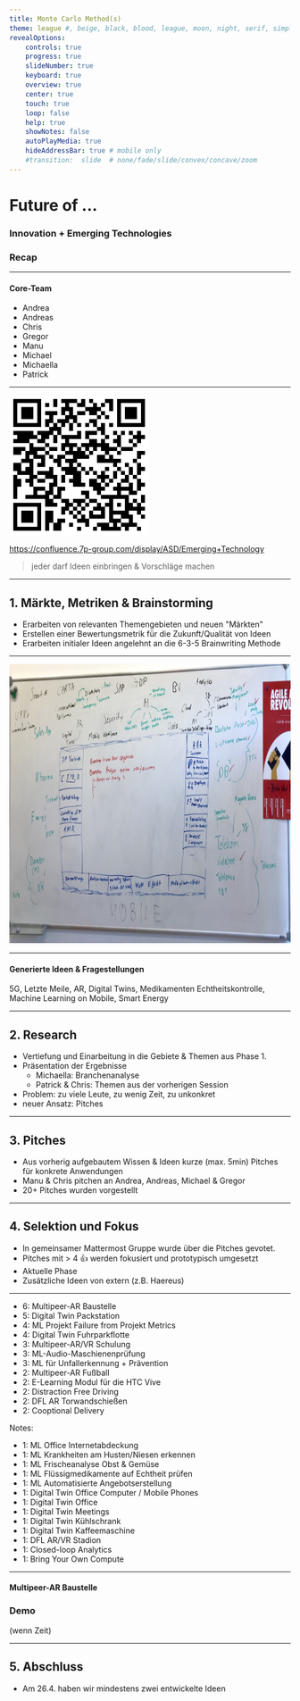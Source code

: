 ```yaml
---
title: Monte Carlo Method(s)
theme: league #, beige, black, blood, league, moon, night, serif, simple, sky, solarized, white
revealOptions:
	controls: true
	progress: true
	slideNumber: true
	keyboard: true
	overview: true
	center: true
	touch: true
	loop: false
	help: true
	showNotes: false
	autoPlayMedia: true
	hideAddressBar: true # mobile only
    #transition:  slide  # none/fade/slide/convex/concave/zoom
---
```


# Future of ...

### Innovation + Emerging Technologies

### Recap

---

#### Core-Team
- Andrea
- Andreas
- Chris
- Gregor
- Manu
- Michael
- Michaella
- Patrick

---

<img src="assets/qrcode.svg" height="250" />

<https://confluence.7p-group.com/display/ASD/Emerging+Technology>

> jeder darf Ideen einbringen & Vorschläge machen

---

## 1. Märkte, Metriken & Brainstorming

- Erarbeiten von relevanten Themengebieten und neuen "Märkten"
- Erstellen einer Bewertungsmetrik für die Zukunft/Qualität von Ideen
- Erarbeiten initialer Ideen angelehnt an die 6-3-5 Brainwriting Methode

----

<img src="assets/descissionmatrix.jpg" height="500"/>

----

#### Generierte Ideen & Fragestellungen 

5G, Letzte Meile, AR, Digital Twins, Medikamenten Echtheitskontrolle, Machine Learning on Mobile, Smart Energy

---

## 2. Research

- Vertiefung und Einarbeitung in die Gebiete & Themen aus Phase 1.
- Präsentation der Ergebnisse
	- Michaella: Branchenanalyse
	- Patrick & Chris: Themen aus der vorherigen Session
- Problem: zu viele Leute, zu wenig Zeit, zu unkonkret
- neuer Ansatz: Pitches

---

## 3. Pitches

- Aus vorherig aufgebautem Wissen & Ideen kurze (max. 5min) Pitches für konkrete Anwendungen
- Manu & Chris pitchen an Andrea, Andreas, Michael & Gregor
- 20+ Pitches wurden vorgestellt

---

## 4. Selektion und Fokus

- In gemeinsamer Mattermost Gruppe wurde über die Pitches gevotet. 
- Pitches mit > 4 :thumbsup: werden fokusiert und prototypisch umgesetzt
- Aktuelle Phase
- Zusätzliche Ideen von extern (z.B. Haereus)

----

- 6: Multipeer-AR Baustelle
- 5: Digital Twin Packstation
- 4: ML Projekt Failure from Projekt Metrics
- 4: Digital Twin Fuhrparkflotte
- 3: Multipeer-AR/VR Schulung
- 3: ML-Audio-Maschienenprüfung
- 3: ML für Unfallerkennung + Prävention
- 2: Multipeer-AR Fußball
- 2: E-Learning Modul für die HTC Vive
- 2: Distraction Free Driving
- 2: DFL AR Torwandschießen
- 2: Cooptional Delivery

Notes:

- 1: ML Office Internetabdeckung
- 1: ML Krankheiten am Husten/Niesen erkennen
- 1: ML Frischeanalyse Obst & Gemüse
- 1: ML Flüssigmedikamente auf Echtheit prüfen
- 1: ML Automatisierte Angebotserstellung
- 1: Digital Twin Office Computer / Mobile Phones
- 1: Digital Twin Office
- 1: Digital Twin Meetings
- 1: Digital Twin Kühlschrank
- 1: Digital Twin Kaffeemaschine
- 1: DFL AR/VR Stadion
- 1: Closed-loop Analytics
- 1: Bring Your Own Compute

----

#### Multipeer-AR Baustelle

### Demo
(wenn Zeit)

---

## 5. Abschluss

- Am 26.4. haben wir mindestens zwei entwickelte Ideen

